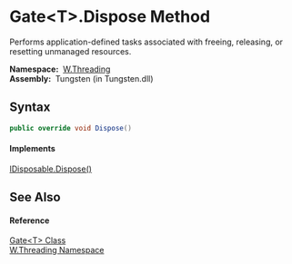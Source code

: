 Gate&lt;T>.Dispose Method
=========================
  Performs application-defined tasks associated with freeing, releasing, or resetting unmanaged resources.

  **Namespace:**  [W.Threading][1]  
  **Assembly:**  Tungsten (in Tungsten.dll)

Syntax
------

```csharp
public override void Dispose()
```

#### Implements
[IDisposable.Dispose()][2]  


See Also
--------

#### Reference
[Gate&lt;T> Class][3]  
[W.Threading Namespace][1]  

[1]: ../README.md
[2]: http://msdn.microsoft.com/en-us/library/es4s3w1d
[3]: README.md